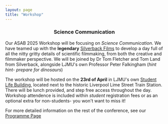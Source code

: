 ```yaml
---
layout: page
title: "Workshop"
---
```


### <center>Science Communication</center>
Our ASAB 2025 Workshop will be focusing on *Science Communication*. We have teamed up with the **legendary** [Silverback Films](https://silverbackfilms.tv/) to develop a day full of all the nitty gritty details of scientific filmmaking, from both the creative and filmmaker perspective. We will be joined by Dr Tom Fletcher and Tom Land from Silverback, alongside LJMU's own Professor Peter Falkingham (*hint hint- prepare for dinosaurs*)

The workshop will be hosted on the **23rd of April** in LJMU's own [Student Life Building](https://maps.app.goo.gl/8DWsNPFvSQrHEdg97), located next to the historic Liverpool Lime Street Train Station. There will be lunch provided, and step free access throughout the day. Workshop attendence is included within *student* registration fees or as an optional extra for non-students- you won't want to miss it!
  
For more detailed information on the rest of the conference, see our [Programme Page](https://ASABSpring2025.github.io/Programme/)
